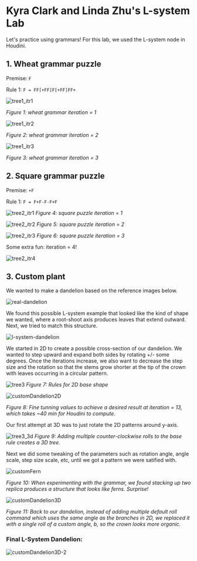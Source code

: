 # Kyra Clark and Linda Zhu's L-system Lab
Let's practice using grammars! For this lab, we used the L-system node in Houdini.

## 1. Wheat grammar puzzle
Premise: `F`

Rule 1: `F = FF[+FF]F[+FF]FF+`

![tree1_itr1](https://github.com/LinDadaism/ProceduralGraphics-lab03-grammars/assets/46789205/17ebcda9-42ed-49e8-91fc-3aee201caaa9)

*Figure 1: wheat grammar iteration = 1*

![tree1_itr2](https://github.com/LinDadaism/ProceduralGraphics-lab03-grammars/assets/46789205/9b6fd328-b996-4e5e-998c-a336cb6643a4)

*Figure 2: wheat grammar iteration = 2*

![tree1_itr3](https://github.com/LinDadaism/ProceduralGraphics-lab03-grammars/assets/46789205/8d8e9751-adf7-4b1a-9d5c-ec34b10558fa)

*Figure 3: wheat grammar iteration = 3*

## 2. Square grammar puzzle
Premise: `+F`

Rule 1: `F = F+F-F-F+F`

![tree2_itr1](https://github.com/LinDadaism/ProceduralGraphics-lab03-grammars/assets/46789205/8b515c51-dfa5-411a-892e-a888704e16b6)
*Figure 4: square puzzle iteration = 1*

![tree2_itr2](https://github.com/LinDadaism/ProceduralGraphics-lab03-grammars/assets/46789205/810c5d08-453d-4f6a-bcb5-c99d07eb0a57)
*Figure 5: square puzzle iteration = 2*

![tree2_itr3](https://github.com/LinDadaism/ProceduralGraphics-lab03-grammars/assets/46789205/22dec898-0fc0-46cb-bfc6-fd6723efdd19)
*Figure 6: square puzzle iteration = 3*

Some extra fun: iteration = 4!

![tree2_itr4](https://github.com/LinDadaism/ProceduralGraphics-lab03-grammars/assets/46789205/74e081b8-b026-4acf-b18f-ce78d2ea7495)

## 3. Custom plant
We wanted to make a dandelion based on the reference images below.

![real-dandelion](https://github.com/LinDadaism/ProceduralGraphics-lab03-grammars/assets/46789205/9eb9c759-e74b-4b61-a4f9-0ce687f52e35)

We found this possible L-system example that looked like the kind of shape we wanted, where a root-shoot axis produces leaves that extend outward. Next, we tried to match this structure.

![l-system-dandelion](https://github.com/LinDadaism/ProceduralGraphics-lab03-grammars/assets/46789205/4c469014-acb8-48fc-8965-ef0a959d1010)

We started in 2D to create a possible cross-section of our dandelion. We wanted to step upward and expand both sides by rotating +/- some degrees. Once the iterations increase, we also want to decrease the step size and the rotation so that the stems grow shorter at the tip of the crown with leaves occurring in a circular pattern. 

![tree3](https://github.com/LinDadaism/ProceduralGraphics-lab03-grammars/assets/46789205/1769d376-2653-4d18-b031-164b6fcfda27)
*Figure 7: Rules for 2D base shape*

![customDandelion2D](https://github.com/LinDadaism/ProceduralGraphics-lab03-grammars/assets/46789205/5988426b-e688-40b1-b8d6-8038c1092353)

*Figure 8: Fine tunning values to achieve a desired result at iteration = 13, which takes ~40 min for Houdini to compute.*


Our first attempt at 3D was to just rotate the 2D patterns around y-axis.

![tree3_3d](https://github.com/LinDadaism/ProceduralGraphics-lab03-grammars/assets/46789205/af1d0a00-6900-4ff3-93bd-c5ade793e75f)
*Figure 9: Adding multiple counter-clockwise rolls to the base rule creates a 3D tree.*

Next we did some tweaking of the parameters such as rotation angle, angle scale, step size scale, etc, until we got a pattern we were satified with. 

![customFern](https://github.com/LinDadaism/ProceduralGraphics-lab03-grammars/assets/46789205/0fb319c2-16ad-4905-8bb2-5ce618b24b8b)

*Figure 10: When experimenting with the grammar, we found stacking up two replica produces a structure that looks like ferns. Surprise!*

![customDandelion3D](https://github.com/LinDadaism/ProceduralGraphics-lab03-grammars/assets/46789205/cd9334ad-c93c-4c88-9cb6-dc57495f78dc)

*Figure 11: Back to our dandelion, instead of adding multiple default roll command which uses the same angle as the branches in 2D, we replaced it with a single roll of a custom angle, b, so the crown looks more organic.*

### Final L-System Dandelion: 
![customDandelion3D-2](https://github.com/LinDadaism/ProceduralGraphics-lab03-grammars/assets/46789205/b0c3f79c-70e8-42a4-a267-90af165f8be7)
